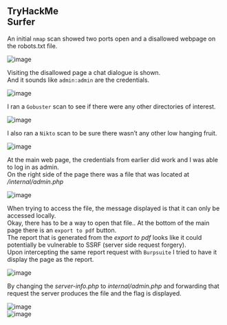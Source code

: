 TryHackMe <br>
Surfer
---
An initial `nmap` scan showed two ports open and a disallowed webpage on the robots.txt file. <br>

![image](https://github.com/xocybersec/TryHackMe-Walkthroughs/assets/91302698/3bfca8c6-13a9-4fa4-a5c4-81d541ff06f3)

Visiting the disallowed page a chat dialogue is shown. <br>
And it sounds like `admin:admin` are the credentials. <br>

![image](https://github.com/xocybersec/TryHackMe-Walkthroughs/assets/91302698/09d1e0fb-bdf4-46b9-b790-87b5935303ea)

I ran a `Gobuster` scan to see if there were any other directories of interest. <br>

![image](https://github.com/xocybersec/TryHackMe-Walkthroughs/assets/91302698/5bd63e4a-cb31-4b23-8a0d-bcc66e065a97)

I also ran a `Nikto` scan to be sure there wasn’t any other low hanging fruit. <br>

![image](https://github.com/xocybersec/TryHackMe-Walkthroughs/assets/91302698/dc504dbe-e4a9-497f-a8d5-c07cbaf8a3ed)

At the main web page, the credentials from earlier did work and I was able to log in as admin. <br>
On the right side of the page there was a file that was located at <i>/internal/admin.php</i> <br>

![image](https://github.com/xocybersec/TryHackMe-Walkthroughs/assets/91302698/af0a1292-fb65-4a4d-96ca-255a60861029)

When trying to access the file, the message displayed is that it can only be accessed locally. <br>
Okay, there has to be a way to open that file.. At the bottom of the main page there is an `export to pdf` button. <br>
The report that is generated from the <i>export to pdf</i> looks like it could potentially be vulnerable to SSRF (server side request forgery). <br>
Upon intercepting the same report request with `Burpsuite` I tried to have it display the page as the report. <br>

![image](https://github.com/xocybersec/TryHackMe-Walkthroughs/assets/91302698/107eac23-808f-42bf-9866-0385a706d960)

By changing the <i>server-info.php</i> to <i>internal/admin.php</i> and forwarding that request the server produces the file and the flag is displayed. <br>

![image](https://github.com/xocybersec/TryHackMe-Walkthroughs/assets/91302698/01ec8292-4dbe-4f4f-8fdf-6e85fbb146b6)
<br>
![image](https://github.com/xocybersec/TryHackMe-Walkthroughs/assets/91302698/a0e90893-e318-4559-9a3d-9e8c64f44771)
